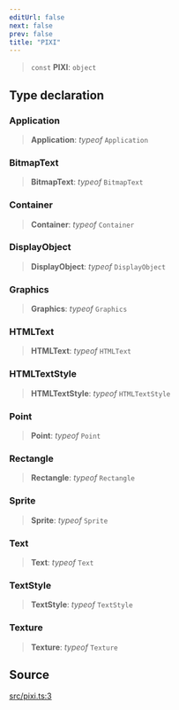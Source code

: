 ```yaml
---
editUrl: false
next: false
prev: false
title: "PIXI"
---
```


> `const` **PIXI**: `object`

## Type declaration

### Application

> **Application**: *typeof* `Application`

### BitmapText

> **BitmapText**: *typeof* `BitmapText`

### Container

> **Container**: *typeof* `Container`

### DisplayObject

> **DisplayObject**: *typeof* `DisplayObject`

### Graphics

> **Graphics**: *typeof* `Graphics`

### HTMLText

> **HTMLText**: *typeof* `HTMLText`

### HTMLTextStyle

> **HTMLTextStyle**: *typeof* `HTMLTextStyle`

### Point

> **Point**: *typeof* `Point`

### Rectangle

> **Rectangle**: *typeof* `Rectangle`

### Sprite

> **Sprite**: *typeof* `Sprite`

### Text

> **Text**: *typeof* `Text`

### TextStyle

> **TextStyle**: *typeof* `TextStyle`

### Texture

> **Texture**: *typeof* `Texture`

## Source

[src/pixi.ts:3](https://github.com/relishinc/dill-pixel/blob/10f512f7f577ca5e74162827f11215b28df5ca97/src/pixi.ts#L3)
